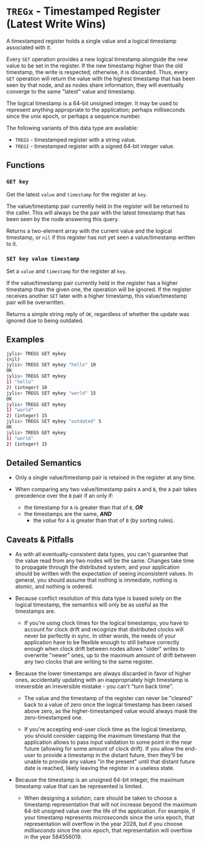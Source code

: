 # `TREGx` - Timestamped Register (Latest Write Wins)

A timestamped register holds a single value and a logical timestamp associated with it.

Every `SET` operation provides a new logical timestamp alongside the new value to be set in the register. If the new timestamp higher than the old timestamp, the write is respected; otherwise, it is discarded. Thus, every `GET` operation will return the value with the highest timestamp that has been seen by that node, and as nodes share information, they will eventually converge to the same "latest" value and timestamp.

The logical timestamp is a 64-bit unsigned integer. It may be used to represent anything appropriate to the application; perhaps milliseconds since the unix epoch, or perhaps a sequence number.

The following variants of this data type are available:

- `TREGS` - timestamped register with a string value.
- `TREGI` - timestamped register with a signed 64-bit integer value.

## Functions

### `GET key`

Get the latest `value` and `timestamp` for the register at `key`.

The value/timestamp pair currently held in the register will be returned to the caller. This will always be the pair with the latest timestamp that has been seen by the node answering this query.

Returns a two-element array with the current value and the logical timestamp, or `nil` if this register has not yet seen a value/timestamp written to it.

### `SET key value timestamp`

Set a `value` and `timestamp` for the register at `key`.

If the value/timestamp pair currently held in the register has a higher timestamp than the given one, the operation will be ignored. If the register receives another `SET` later with a higher timestamp, this value/timestamp pair will be overwritten.

Returns a simple string reply of `OK`, regardless of whether the update was ignored due to being outdated.

## Examples

```sh
jylis> TREGS GET mykey
(nil)
jylis> TREGS SET mykey "hello" 10
OK
jylis> TREGS GET mykey
1) "hello"
2) (integer) 10
jylis> TREGS SET mykey "world" 15
OK
jylis> TREGS GET mykey
1) "world"
2) (integer) 15
jylis> TREGS SET mykey "outdated" 5
OK
jylis> TREGS GET mykey
1) "world"
2) (integer) 15
```

## Detailed Semantics

- Only a single value/timestamp pair is retained in the register at any time.

- When comparing any two value/timestamp pairs `A` and `B`, the `A` pair takes precedence over the `B` pair if an only if:
    - the timestamp for `A` is greater than that of `B`, ***OR***
    - the timestamps are the same, ***AND***
        - the *value* for `A` is greater than that of `B` (by sorting rules).

## Caveats & Pitfalls

- As with all eventually-consistent data types, you can't guarantee that the value read from any two nodes will be the same. Changes take time to propagate through the distributed system, and your application should be written with the expectation of seeing inconsistent values. In general, you should assume that nothing is immediate, nothing is atomic, and nothing is ordered.

- Because conflict resolution of this data type is based solely on the logical timestamp, the semantics will only be as useful as the timestamps are.

    - If you're using clock times for the logical timestamps, you have to account for clock drift and recognize that distributed clocks will never be perfectly in sync. In other words, the needs of your application have to be flexible enough to still behave correctly enough when clock drift between nodes allows "older" writes to overwrite "newer" ones, up to the maximum amount of drift between any two clocks that are writing to the same register.

- Because the lower timestamps are always discarded in favor of higher ones, accidentally updating with an inappropriately high timestamp is irreversible an irreversible mistake - you can't "turn back time".

    - The value and the timestamp of the register can never be "cleared" back to a value of zero once the logical timestamp has been raised above zero, as the higher-timestamped value would always mask the zero-timestamped one.

    - If you're accepting end-user clock time as the logical timestamp, you should consider capping the maximum timestamp that the application allows to pass input validation to some point in the near future (allowing for some amount of clock drift). If you allow the end-user to provide a timestamp in the distant future, then they'll be unable to provide any values "in the present" until that distant future date is reached, likely leaving the register in a useless state.

- Because the timestamp is an unsigned 64-bit integer, the maximum timestamp value that can be represented is limited.

    - When designing a solution, care should be taken to choose a timestamp representation that will not increase beyond the maximum 64-bit unsigned value over the life of the application. For example, if your timestamp represents *microseconds* since the unix epoch, that representation will overflow in the year 2028, but if you choose *milliseconds* since the unix epoch, that representation will overflow in the year 584556019.
